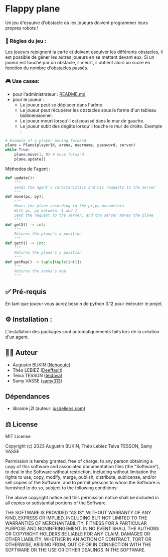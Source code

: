 # Flappy plane
Un jeu d'esquive d'obstacle où les joueurs doivent programmer leurs propres robots !
### 🎲 Règles du jeu :
Les joueurs rejoignent la carte et doivent esquiver les différents obstacles, il est possible de géner les autres joueurs en se mettant devant eux.
Si un joueur est touché par un obstacle, il meurt, il obtient alors un score en fonction du nombre d'obstacles passés.
### 🎮 Use cases:
- pour l'administrateur : [README.md](../..README.md)
- pour le joueur : 
    - Le joueur peut se déplacer dans l'arène.
    - Le joueur peut récupérer les obstacles sous la forme d'un tableau bidimensionnel. 
    - Le joueur meurt lorsqu'il est poussé dans le mur de gauche.
    - Le joueur subit des dégâts lorsqu'il touche le mur de droite.
Exemple :
```python
# Example of a player moving forward
plane = Plane(playerId, arena, username, password, server)
while True:
    plane.move(1, 0) # move forward
    plane.update()
```
Méthodes de l'agent :
```python
def update():
    """
    Sends the agent's caracteristics and his requests to the server
    """
def move(px, py):
    """
    Moves the plane according to the px,py parameters
    With px, py between -1 and 1
    Send the request to the server, and the server moves the plane
    """
def getX() -> int:
    """
    Returns the plane's x position
    """
def getY() -> int:
    """
    Returns the plane's y position
    """
def getMap() -> tuple[tuple[int]]:
    """
    Returns the arena's map
    """
```
## ✅ Pré-requis
En tant que joueur vous aurez besoin de python 3.12 pour éxécuter le projet.
## ⚙️ Installation : 
L'installation des packages sont automatiquements faits lors de la création d'un agent.
## 🧑‍💻 Auteur
- Augustin BUKIN ([Nehocute](https://github.com/Nehocute))
- Théo LEBIEZ ([Deeffault](https://github.com/Deeffault))
- Teiva TESSON ([teidova](https://github.com/teidova))
- Samy VASSE ([samy313](https://github.com/samy313))
## Dépendances
- librairie j2l (auteur: [jusdeliens.com](https://jusdeliens.com))
## ⚖️ License
MIT License

Copyright (c) 2023 Augustin BUKIN, Théo Lebiez Teiva TESSON, Samy VASSE

Permission is hereby granted, free of charge, to any person obtaining a copy
of this software and associated documentation files (the "Software"), to deal
in the Software without restriction, including without limitation the rights
to use, copy, modify, merge, publish, distribute, sublicense, and/or sell
copies of the Software, and to permit persons to whom the Software is
furnished to do so, subject to the following conditions:

The above copyright notice and this permission notice shall be included in all
copies or substantial portions of the Software.

THE SOFTWARE IS PROVIDED "AS IS", WITHOUT WARRANTY OF ANY KIND, EXPRESS OR
IMPLIED, INCLUDING BUT NOT LIMITED TO THE WARRANTIES OF MERCHANTABILITY,
FITNESS FOR A PARTICULAR PURPOSE AND NONINFRINGEMENT. IN NO EVENT SHALL THE
AUTHORS OR COPYRIGHT HOLDERS BE LIABLE FOR ANY CLAIM, DAMAGES OR OTHER
LIABILITY, WHETHER IN AN ACTION OF CONTRACT, TORT OR OTHERWISE, ARISING FROM,
OUT OF OR IN CONNECTION WITH THE SOFTWARE OR THE USE OR OTHER DEALINGS IN THE
SOFTWARE.
